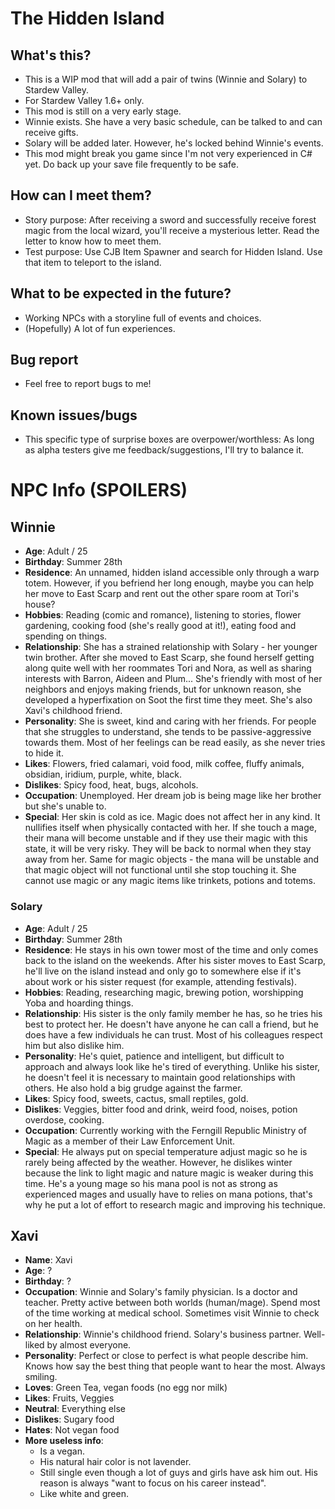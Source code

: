 # The Hidden Island

## What's this?
- This is a WIP mod that will add a pair of twins (Winnie and Solary) to Stardew Valley.
- For Stardew Valley 1.6+ only.
- This mod is still on a very early stage.
- Winnie exists. She have a very basic schedule, can be talked to and can receive gifts.
- Solary will be added later. However, he's locked behind Winnie's events.
- This mod might break you game since I'm not very experienced in C# yet. Do back up your save file frequently to be safe.

## How can I meet them?
- Story purpose: After receiving a sword and successfully receive forest magic from the local wizard, you'll receive a mysterious letter. Read the letter to know how to meet them.
- Test purpose: Use CJB Item Spawner and search for Hidden Island. Use that item to teleport to the island.

## What to be expected in the future?
- Working NPCs with a storyline full of events and choices.
- (Hopefully) A lot of fun experiences.

## Bug report
- Feel free to report bugs to me!

## Known issues/bugs
- This specific type of surprise boxes are overpower/worthless: As long as alpha testers give me feedback/suggestions, I'll try to balance it.

# NPC Info (SPOILERS)

## Winnie
- __Age__: Adult / 25
- __Birthday__: Summer 28th
- __Residence__: An unnamed, hidden island accessible only through a warp totem. However, if you befriend her long enough, maybe you can help her move to East Scarp and rent out the other spare room at Tori's house?
- __Hobbies__: Reading (comic and romance), listening to stories, flower gardening, cooking food (she's really good at it!), eating food and spending on things.
- __Relationship__: She has a strained relationship with Solary - her younger twin brother. After she moved to East Scarp, she found herself getting along quite well with her roommates Tori and Nora, as well as sharing interests with Barron, Aideen and Plum... She's friendly with most of her neighbors and enjoys making friends, but for unknown reason, she developed a hyperfixation on Soot the first time they meet. She's also Xavi's childhood friend.
- __Personality__: She is sweet, kind and caring with her friends. For people that she struggles to understand, she tends to be passive-aggressive towards them. Most of her feelings can be read easily, as she never tries to hide it.
- __Likes__: Flowers, fried calamari, void food, milk coffee, fluffy animals, obsidian, iridium, purple, white, black.
- __Dislikes__: Spicy food, heat, bugs, alcohols.
- __Occupation__: Unemployed. Her dream job is being mage like her brother but she's unable to.
- __Special__: Her skin is cold as ice. Magic does not affect her in any kind. It nullifies itself when physically contacted with her. If she touch a mage, their mana will become unstable and if they use their magic with this state, it will be very risky. They will be back to normal when they stay away from her. Same for magic objects - the mana will be unstable and that magic object will not functional until she stop touching it. She cannot use magic or any magic items like trinkets, potions and totems.

### Solary
- __Age__: Adult / 25
- __Birthday__: Summer 28th
- __Residence__: He stays in his own tower most of the time and only comes back to the island on the weekends. After his sister moves to East Scarp, he'll live on the island instead and only go to somewhere else if it's about work or his sister request (for example, attending festivals).
- __Hobbies__: Reading, researching magic, brewing potion, worshipping Yoba and hoarding things.
- __Relationship__: His sister is the only family member he has, so he tries his best to protect her. He doesn't have anyone he can call a friend, but he does have a few individuals he can trust. Most of his colleagues respect him but also dislike him.
- __Personality__: He's quiet, patience and intelligent, but difficult to approach and always look like he's tired of everything. Unlike his sister, he doesn't feel it is necessary to maintain good relationships with others. He also hold a big grudge against the farmer.
- __Likes__: Spicy food, sweets, cactus, small reptiles, gold.
- __Dislikes__: Veggies, bitter food and drink, weird food, noises, potion overdose, cooking.
- __Occupation__: Currently working with the Ferngill Republic Ministry of Magic as a member of their Law Enforcement Unit.
- __Special__: He always put on special temperature adjust magic so he is rarely being affected by the weather. However, he dislikes winter because the link to light magic and nature magic is weaker during this time. He's a young mage so his mana pool is not as strong as experienced mages and usually have to relies on mana potions, that's why he put a lot of effort to research magic and improving his technique.

## Xavi
- **Name**: Xavi
- **Age**: ?
- **Birthday**: ?
- **Occupation**: Winnie and Solary's family physician. Is a doctor and teacher. Pretty active between both worlds (human/mage). Spend most of the time working at medical school. Sometimes visit Winnie to check on her health.
- **Relationship**: Winnie's childhood friend. Solary's business partner. Well-liked by almost everyone.
- **Personality**: Perfect or close to perfect is what people describe him. Knows how say the best thing that people want to hear the most. Always smiling.
- **Loves**: Green Tea, vegan foods (no egg nor milk)
- **Likes**: Fruits, Veggies
- **Neutral**: Everything else
- **Dislikes**: Sugary food 
- **Hates**: Not vegan food
- **More useless info**:
    - Is a vegan.
    - His natural hair color is not lavender.
    - Still single even though a lot of guys and girls have ask him out. His reason is always "want to focus on his career instead".
    - Like white and green.